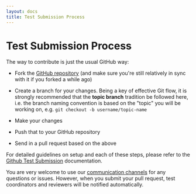 ```yaml
---
layout: docs
title: Test Submission Process
---
```


# Test Submission Process

The way to contribute is just the usual GitHub way: 

* Fork the [GitHub repository][repo] (and make sure you're still relatively in
sync with it if you forked a while ago) 

* Create a branch for your changes. Being a key of effective Git flow, it is
strongly recommended that the **topic branch** tradition be followed here,
i.e. the branch naming convention is based on the "topic" you will be working
on, e.g. `git checkout -b username/topic-name`

* Make your changes

* Push that to your GitHub repository

* Send in a pull request based on the above

For detailed guidelines on setup and each of these steps, please refer to the [Github Test Submission][github101] documentation.

You are very welcome to use our [communication channels][channels] for any questions
or issues. However, when you submit your pull request, test coordinators and 
reviewers will be notified automatically.

[repo]: https://github.com/w3c/web-platform-tests/
[github101]: ./github-101.html
[channels]: /communication-channels.html
